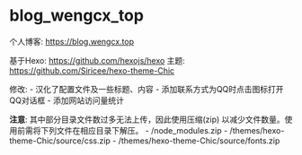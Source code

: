 # blog_wengcx_top
个人博客: https://blog.wengcx.top

基于Hexo: https://github.com/hexojs/hexo
主题: https://github.com/Siricee/hexo-theme-Chic

修改: 
    - 汉化了配置文件及一些标题、内容
    - 添加联系方式为QQ时点击图标打开QQ对话框
    - 添加网站访问量统计
    
**注意**: 其中部分目录文件数过多无法上传，因此使用压缩(zip) 以减少文件数量。使用前需将下列文件在相应目录下解压。
    - /node_modules.zip
    - /themes/hexo-theme-Chic/source/css.zip
    - /themes/hexo-theme-Chic/source/fonts.zip
